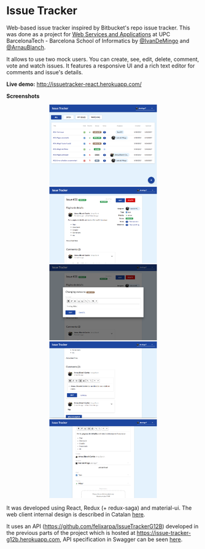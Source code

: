 # Issue Tracker
Web-based issue tracker inspired by Bitbucket's repo issue tracker. This was done as a project for [Web Services and Applications](https://www.fib.upc.edu/en/estudis/graus/enginyeria-informatica/pla-destudis/assignatures/ASW) at UPC BarcelonaTech - Barcelona School of Informatics by [@IvanDeMingo](https://github.com/IvanDeMingo) and [@ArnauBlanch](https://github.com/ArnauBlanch).

It allows to use two mock users. You can create, see, edit, delete, comment, vote and watch issues. It features a responsive UI and a rich text editor for comments and issue's details.

**Live demo:** http://issuetracker-react.herokuapp.com/

**Screenshots**
<p align="center">
  <img src="pics/screenshot1.png" width="280" />
  <img src="pics/screenshot2.png" width="280" />
  <img src="pics/screenshot3.png" width="280" />
  <img src="pics/screenshot4.png" width="280" />
  <img src="pics/screenshot5.png" width="280" />
</p>


It was developed using React, Redux (+ redux-saga) and material-ui. The web client internal design is described in Catalan [here](https://github.com/ArnauBlanch/IssueTrackerG12B-React/blob/master/docs/tercer_lliurament.pdf).

It uses an API (https://github.com/felixarpa/IssueTrackerG12B) developed in the previous parts of the project which is hosted at https://issue-tracker-g12b.herokuapp.com, API specification in Swagger can be seen [here](https://github.com/felixarpa/IssueTrackerG12B/blob/master/api/api.yaml).
